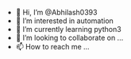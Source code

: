 - 👋 Hi, I’m @Abhilash0393
- 👀 I’m interested in automation
- 🌱 I’m currently learning python3
- 💞️ I’m looking to collaborate on ...
- 📫 How to reach me ...

<!---
Abhilash0393/Abhilash0393 is a ✨ special ✨ repository because its `README.md` (this file) appears on your GitHub profile.
You can click the Preview link to take a look at your changes.
--->
